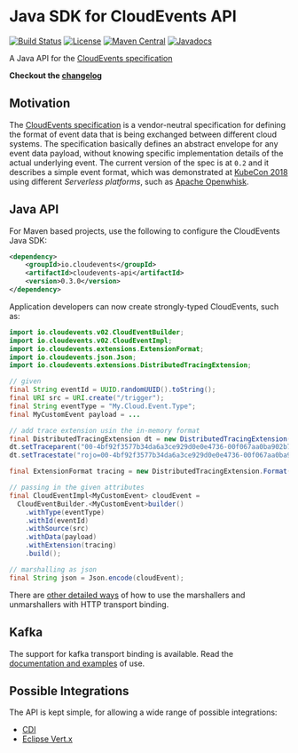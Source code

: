 # Java SDK for CloudEvents API

[![Build Status](https://travis-ci.org/cloudevents/sdk-java.png)](https://travis-ci.org/cloudevents/sdk-java)
[![License](https://img.shields.io/:license-Apache2-blue.svg)](http://www.apache.org/licenses/LICENSE-2.0)
[![Maven Central](https://maven-badges.herokuapp.com/maven-central/io.cloudevents/cloudevents-parent/badge.svg)](https://maven-badges.herokuapp.com/maven-central/io.cloudevents/cloudevents-parent)
[![Javadocs](http://www.javadoc.io/badge/io.cloudevents/cloudevents-api.svg?color=green)](http://www.javadoc.io/doc/io.cloudevents/cloudevents-api)

A Java API for the [CloudEvents specification](https://github.com/cloudevents/spec)

__Checkout the [changelog](./CHANGELOG.md)__

## Motivation

The [CloudEvents specification](https://github.com/cloudevents/spec) is a vendor-neutral specification for defining the format of event data that is being exchanged between different cloud systems. The specification basically defines an abstract envelope for any event data payload, without knowing specific implementation details of the actual underlying event. The current version of the spec is at `0.2` and it describes a simple event format, which was demonstrated at [KubeCon 2018](https://youtu.be/TZPPjAv12KU) using different _Serverless platforms_, such as [Apache Openwhisk](https://github.com/apache/incubator-openwhisk).

## Java API

For Maven based projects, use the following to configure the CloudEvents Java SDK:

```xml
<dependency>
    <groupId>io.cloudevents</groupId>
    <artifactId>cloudevents-api</artifactId>
    <version>0.3.0</version>
</dependency>
```

Application developers can now create strongly-typed CloudEvents, such as:

```java
import io.cloudevents.v02.CloudEventBuilder;
import io.cloudevents.v02.CloudEventImpl;
import io.cloudevents.extensions.ExtensionFormat;
import io.cloudevents.json.Json;
import io.cloudevents.extensions.DistributedTracingExtension;

// given
final String eventId = UUID.randomUUID().toString();
final URI src = URI.create("/trigger");
final String eventType = "My.Cloud.Event.Type";
final MyCustomEvent payload = ...

// add trace extension usin the in-memory format
final DistributedTracingExtension dt = new DistributedTracingExtension();
dt.setTraceparent("00-4bf92f3577b34da6a3ce929d0e0e4736-00f067aa0ba902b7-01");
dt.setTracestate("rojo=00-4bf92f3577b34da6a3ce929d0e0e4736-00f067aa0ba902b7-01");

final ExtensionFormat tracing = new DistributedTracingExtension.Format(dt);

// passing in the given attributes
final CloudEventImpl<MyCustomEvent> cloudEvent =
  CloudEventBuilder.<MyCustomEvent>builder()
    .withType(eventType)
    .withId(eventId)
    .withSource(src)
    .withData(payload)
    .withExtension(tracing)
    .build();

// marshalling as json
final String json = Json.encode(cloudEvent);
```

There are [other detailed ways](./api/README.md) of how to use the marshallers and unmarshallers with HTTP transport binding.

## Kafka

The support for kafka transport binding is available. Read the [documentation and examples](./kafka/README.md) of use.

## Possible Integrations

The API is kept simple, for allowing a wide range of possible integrations:

* [CDI](cdi/)
* [Eclipse Vert.x](http/vertx/)
